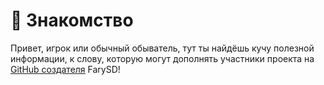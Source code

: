 # 👋 Знакомство

Привет, игрок или обычный обыватель, тут ты найдёшь кучу полезной информации, к слову, которую могут дополнять участники проекта на [GitHub создателя](https://github.com/aculaOne/FarySD_Wiki) FarySD!
